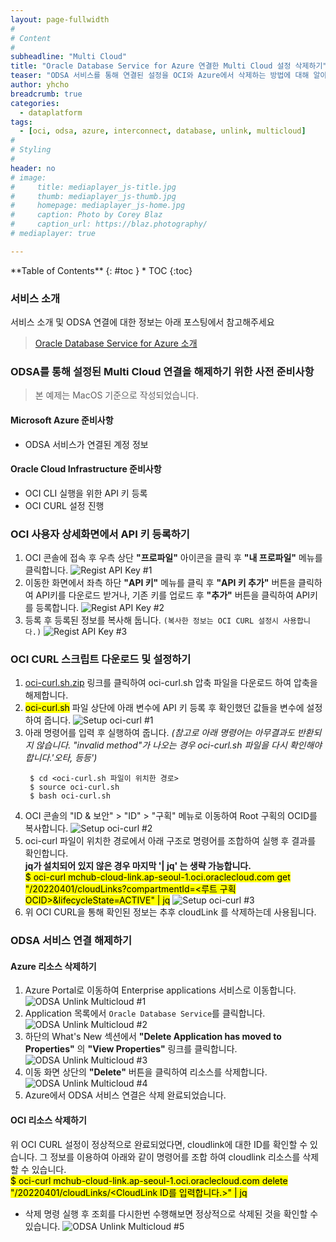 ```yaml
---
layout: page-fullwidth
#
# Content
#
subheadline: "Multi Cloud"
title: "Oracle Database Service for Azure 연결한 Multi Cloud 설정 삭제하기"
teaser: "ODSA 서비스를 통해 연결된 설정을 OCI와 Azure에서 삭제하는 방법에 대해 알아봅니다."
author: yhcho
breadcrumb: true
categories:
  - dataplatform
tags:
  - [oci, odsa, azure, interconnect, database, unlink, multicloud]
#
# Styling
#
header: no
# image:
#     title: mediaplayer_js-title.jpg
#     thumb: mediaplayer_js-thumb.jpg
#     homepage: mediaplayer_js-home.jpg
#     caption: Photo by Corey Blaz
#     caption_url: https://blaz.photography/
# mediaplayer: true

---
```


<div class="panel radius" markdown="1">
**Table of Contents**
{: #toc }
*  TOC
{:toc}
</div>

### 서비스 소개
서비스 소개 및 ODSA 연결에 대한 정보는 아래 포스팅에서 참고해주세요
> [Oracle Database Service for Azure 소개](/dataflatform/oracle-database-service-for-azure/)

### ODSA를 통해 설정된 Multi Cloud 연결을 해제하기 위한 사전 준비사항
> 본 예제는 MacOS 기준으로 작성되었습니다.

#### Microsoft Azure 준비사항
- ODSA 서비스가 연결된 계정 정보

#### Oracle Cloud Infrastructure 준비사항
- OCI CLI 실행을 위한 API 키 등록
- OCI CURL 설정 진행

### OCI 사용자 상세화면에서 API 키 등록하기
1. OCI 콘솔에 접속 후 우측 상단 **"프로파일"** 아이콘을 클릭 후 **"내 프로파일"** 메뉴를 클릭합니다.
   ![Regist API Key #1]({{site.urlblogimg2022_2023}}/assets/img/dataplatform/2022/odsa-regist-api-key-1.png)
2. 이동한 화면에서 좌측 하단 **"API 키"** 메뉴를 클릭 후 **"API 키 추가"** 버튼을 클릭하여 API키를 다운로드 받거나, 기존 키를 업로드 후 **"추가"** 버튼을 클릭하여 API키를 등록합니다.
   ![Regist API Key #2]({{site.urlblogimg2022_2023}}/assets/img/dataplatform/2022/odsa-regist-api-key-2.png)
3. 등록 후 등록된 정보를 복사해 둡니다. `(복사한 정보는 OCI CURL 설정시 사용합니다.)`
   ![Regist API Key #3]({{site.urlblogimg2022_2023}}/assets/img/dataplatform/2022/odsa-regist-api-key-3.png)

### OCI CURL 스크립트 다운로드 및 설정하기
1. [oci-curl.sh.zip](/assets/files/dataplatform/2022/oci-curl.sh.zip) 링크를 클릭하여 oci-curl.sh 압축 파일을 다운로드 하여 압축을 해제합니다.
2. <mark>oci-curl.sh</mark> 파일 상단에 아래 변수에 API 키 등록 후 확인했던 값들을 변수에 설정하여 줍니다.
   ![Setup oci-curl #1]({{site.urlblogimg2022_2023}}/assets/img/dataplatform/2022/odsa-oci-curl-setup-1.png)
3. 아래 명령어를 입력 후 실행하여 줍니다. _(참고로 아래 명령어는 아무결과도 반환되지 않습니다. "invalid method"가 나오는 경우 oci-curl.sh 파일을 다시 확인해야 합니다.'오타, 등등')_
   ```
    $ cd <oci-curl.sh 파일이 위치한 경로>
    $ source oci-curl.sh
    $ bash oci-curl.sh
   ```
4. OCI 콘솔의 "ID & 보안" > "ID" > "구획" 메뉴로 이동하여 Root 구획의 OCID를 복사합니다.
   ![Setup oci-curl #2]({{site.urlblogimg2022_2023}}/assets/img/dataplatform/2022/odsa-oci-curl-setup-2.png)
5. oci-curl 파일이 위치한 경로에서 아래 구조로 명령어를 조합하여 실행 후 결과를 확인합니다.<br>
   **jq가 설치되어 있지 않은 경우 마지막 '| jq' 는 생략 가능합니다.**<br>
   <mark>$ oci-curl mchub-cloud-link.ap-seoul-1.oci.oraclecloud.com get "/20220401/cloudLinks?compartmentId=<루트 구획 OCID>&lifecycleState=ACTIVE" | jq</mark>
   ![Setup oci-curl #3]({{site.urlblogimg2022_2023}}/assets/img/dataplatform/2022/odsa-oci-curl-setup-3.png)
6. 위 OCI CURL을 통해 확인된 정보는 추후 cloudLink 를 삭제하는데 사용됩니다.
   
### ODSA 서비스 연결 해제하기
#### Azure 리소스 삭제하기
1. Azure Portal로 이동하여 Enterprise applications 서비스로 이동합니다.
   ![ODSA Unlink Multicloud #1]({{site.urlblogimg2022_2023}}/assets/img/dataplatform/2022/oracle-odsa-unlink-multicloud-1.png)
2. Application 목록에서 `Oracle Database Service`를 클릭합니다.
   ![ODSA Unlink Multicloud #2]({{site.urlblogimg2022_2023}}/assets/img/dataplatform/2022/oracle-odsa-unlink-multicloud-2.png)
3. 하단의 What's New 섹션에서 **"Delete Application has moved to Properties"** 의 **"View Properties"** 링크를 클릭합니다.
   ![ODSA Unlink Multicloud #3]({{site.urlblogimg2022_2023}}/assets/img/dataplatform/2022/oracle-odsa-unlink-multicloud-3.png)
4. 이동 화면 상단의 **"Delete"** 버튼을 클릭하여 리소스를 삭제합니다.
   ![ODSA Unlink Multicloud #4]({{site.urlblogimg2022_2023}}/assets/img/dataplatform/2022/oracle-odsa-unlink-multicloud-4.png)
5. Azure에서 ODSA 서비스 연결은 삭제 완료되었습니다.

#### OCI 리소스 삭제하기
위 OCI CURL 설정이 정상적으로 완료되었다면, cloudlink에 대한 ID를 확인할 수 있습니다. 그 정보를 이용하여 아래와 같이 명령어를 조합 하여 cloudlink 리소스를 삭제할 수 있습니다.<br>
<mark>$ oci-curl mchub-cloud-link.ap-seoul-1.oci.oraclecloud.com delete "/20220401/cloudLinks/<CloudLink ID를 입력합니다.>" | jq</mark>
- 삭제 명령 실행 후 조회를 다시한번 수행해보면 정상적으로 삭제된 것을 확인할 수 있습니다.
  ![ODSA Unlink Multicloud #5]({{site.urlblogimg2022_2023}}/assets/img/dataplatform/2022/oracle-odsa-unlink-multicloud-5.png)

